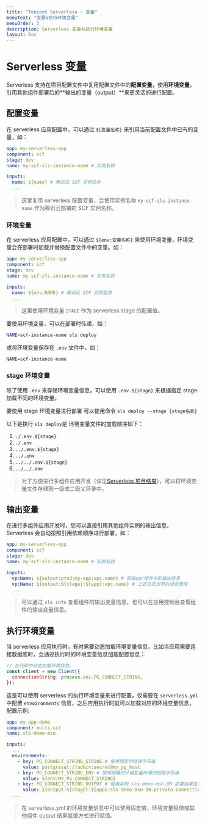 ```yaml
---
title: "Tencent Serverless - 变量"
menuText: "变量&执行环境变量"
menuOrder: 3
description: Serverless 变量与执行环境变量
layout: Doc
---
```


# Serverless 变量

Serverless 支持在项目配置文件中复用配置文件中的**配置变量**，使用**环境变量**，引用其他组件部署后的**输出的变量（output）**来更灵活的进行配置。

## 配置变量

在 serverless 应用配置中，可以通过 `${变量名称}` 来引用当前配置文件中已有的变量，如：

```yml
app: my-serverless-app
component: scf
stage: dev
name: my-scf-sls-instance-name # 实例名称

inputs:
  name: ${name} # 腾讯云 SCF 实例名称
  ...
```

> 这里复用 serverless 配置变量，会使用实例名称 `my-scf-sls-instance-name` 作为腾讯云部署的 SCF 实例名称。

### 环境变量

在 serverless 应用配置中，可以通过 `${env:变量名称}` 来使用环境变量，环境变量会在部署时加载并替换配置文件中的变量。如：

```yml
app: my-serverless-app
component: scf
stage: dev
name: my-scf-sls-instance-name # 实例名称

inputs:
  name: ${env:NAME} # 腾讯云 SCF 实例名称
  ...
```

> 这里使用环境变量 `STAGE` 作为 serverless stage 的配置值。

要使用环境变量，可以在部署时传递，如：

```sh
NAME=scf-instance-name sls deploy
```

或将环境变量保存在 `.env` 文件中，如：

```
NAME=scf-instance-name
```

### stage 环境变量

除了使用 `.env` 来存储环境变量信息，可以使用 `.env.${stage}` 来根据指定 stage 加载不同的环境变量。

要使用 stage 环境变量进行部署 可以使用命令 `sls deploy --stage {stage名称}`

以下是执行 `sls deploy`是 环境变量文件的加载顺序如下：

1. `./.env.${stage}`
2. `./.env`
3. `../.env.${stage}`
4. `../.env`
5. `../../.env.${stage}`
6. `../../.env`

> 为了方便进行多组件应用开发（详见[Serverless 项目结果](./project-structure)），可以将环境变量文件存储到一级或二级父目录中。

## 输出变量

在进行多组件应用开发时，您可以直接引用其他组件实例的输出信息，Serverless 会自动按照引用依赖顺序进行部署，如：

```yml
app: my-serverless-app
component: scf
stage: dev
name: my-scf-sls-instance-name # 实例名称

inputs:
  vpcName: ${output:prod:my-app:vpc.name} # 获取vpc组件中的输出信息
  vpcName: ${output:${stage}:${app}:vpc.name} # 上述方式也可以组合使用
  ...
```

> 可以通过 `sls info` 查看组件的输出变量信息，也可以在应用控制台查看组件的输出变量信息。

## 执行环境变量

当 serverless 应用执行时，有时需要动态加载环境变量信息，比如当应用需要连接数据库时，会通过执行时的环境变量信息加载配置信息：

```js
// 在代码中动态加载环境信息。
const client = new Client({
  connectionString: process.env.PG_CONNECT_STRING,
});
```

这是可以使用 serverless 的执行环境变量来进行配置，仅需要在 `serverless.yml` 中配置 `envoironments` 信息，之后应用执行时就可以加载对应的环境变量信息，配置示例:

```yml
app: my-app-demo
component: multi-scf
name: sls-demo-msn

inputs:
  ...
  environments:
    - key: PG_CONNECT_STRING_STRING # 使用固定的链接字符串
      value: postgresql://admin:secret@my_pg_host
    - key: PG_CONNECT_STRING_ENV # 使用部署时环境变量传递的链接字符串
      value: ${env:MY_PG_CONNECT_STRING}
    - key: PG_CONNECT_STRING_OUTPUT # 使用实例 sls-demo-msn-DB 部署结果生成的链接字符串
      value: ${output:${stage}:${app}:sls-demo-msn-DB.private.connectionString}
  ...
```

> 在 serverless.yml 的环境变量信息中可以使用固定值，环境变量赋值或其他组件 output 结果赋值方式进行赋值。
